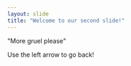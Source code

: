 ```yaml
---
layout: slide
title: "Welcome to our second slide!"
---
```

"More gruel please"

Use the left arrow to go back!
